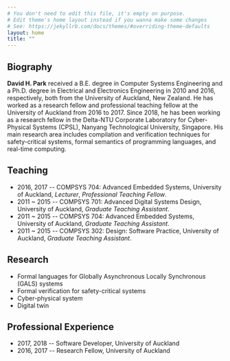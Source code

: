 ```yaml
---
# You don't need to edit this file, it's empty on purpose.
# Edit theme's home layout instead if you wanna make some changes
# See: https://jekyllrb.com/docs/themes/#overriding-theme-defaults
layout: home
title: ""
---
```


## Biography
__David H. Park__ received a B.E. degree in Computer Systems Engineering and a Ph.D. degree in Electrical and Electronics Engineering in 2010 and 2016, respectively, both from the University of Auckland, New Zealand. He has worked as a research fellow and professional teaching fellow at the University of Auckland from 2016 to 2017. Since 2018, he has been working as a research fellow in the Delta-NTU Corporate Laboratory for Cyber-Physical Systems (CPSL), Nanyang Technological University, Singapore. His main research area includes compilation and verification techniques for safety-critical systems, formal semantics of programming languages, and real-time computing.

## Teaching
- 2016, 2017 -- COMPSYS 704: Advanced Embedded Systems, University of Auckland, _Lecturer_, _Professional Teaching Fellow_. 
- 2011 ~ 2015 -- COMPSYS 701: Advanced Digital Systems Design, University of Auckland, _Graduate Teaching Assistant_. 
- 2011 ~ 2015 -- COMPSYS 704: Advanced Embedded Systems, University of Auckland, _Graduate Teaching Assistant_. 
- 2011 ~ 2015 -- COMPSYS 302: Design: Software Practice, University of Auckland, _Graduate Teaching Assistant_. 

## Research

- Formal languages for Globally Asynchronous Locally Synchronous (GALS) systems
- Formal verification for safety-critical systems
- Cyber-physical system
- Digital twin

## Professional Experience
- 2017, 2018 -- Software Developer, University of Auckland
- 2016, 2017 -- Research Fellow, University of Auckland
